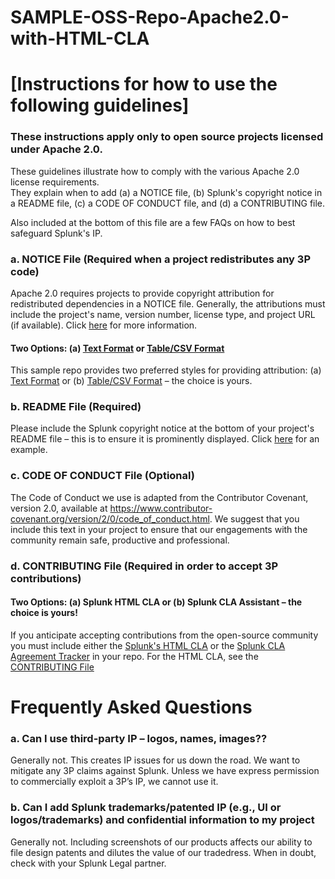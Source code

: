# SAMPLE-OSS-Repo-Apache2.0-with-HTML-CLA

# [Instructions for how to use the following guidelines]

### These instructions apply only to open source projects licensed under Apache 2.0.

These guidelines illustrate how to comply with the various Apache 2.0 license requirements.  
They explain when to add (a) a NOTICE file, 
(b) Splunk's copyright notice in a README file, (c) a CODE OF CONDUCT file, and (d) a CONTRIBUTING file.

Also included at the bottom of this file are a few FAQs on how to best safeguard Splunk's IP.

### a. NOTICE File (Required when a project redistributes any 3P code)

Apache 2.0 requires projects to provide copyright attribution for redistributed dependencies in a NOTICE file.  Generally, the attributions must include the project's name, version number, license type, and project URL (if available). Click [here](https://infra.apache.org/licensing-howto.html)
for more information.

#### Two Options:  (a) [Text Format](https://github.com/mbunda-splunk/SAMPLE-OSS-Repo-Apache2.0-with-HTML-CLA/blob/main/NOTICE_Option1) or [Table/CSV Format](https://github.com/mbunda-splunk/SAMPLE-OSS-Repo-Apache2.0-with-HTML-CLA/blob/main/NOTICE_Option2.csv)

This sample repo provides two preferred styles for providing attribution:  (a) [Text Format](https://github.com/mbunda-splunk/SAMPLE-OSS-Repo-Apache2.0-with-HTML-CLA/blob/main/NOTICE_Option1) or (b) [Table/CSV Format](https://github.com/mbunda-splunk/SAMPLE-OSS-Repo-Apache2.0-with-HTML-CLA/blob/main/NOTICE_Option2.csv) – the choice is yours.

### b. README File (Required)

Please include the Splunk copyright notice at the bottom of your project's README file – this is to ensure it is prominently displayed.  Click [here](https://github.com/mbunda-splunk/SAMPLE-OSS-Repo-Apache2.0-with-HTML-CLA/blob/main/Sample_README.md) for an example. 

### c. CODE OF CONDUCT File (Optional)

The Code of Conduct we use is adapted from the Contributor Covenant, version 2.0, available at https://www.contributor-covenant.org/version/2/0/code_of_conduct.html.  We suggest that you include this text in your project to ensure that our engagements with the community remain safe, productive and professional.

### d. CONTRIBUTING File (Required in order to accept 3P contributions)

#### Two Options: (a) Splunk HTML CLA or (b) Splunk CLA Assistant – the choice is yours!

If you anticipate accepting contributions from the open-source community you must include either the [Splunk's HTML CLA](https://www.splunk.com/en_us/form/contributions.html) or the [Splunk CLA Agreement Tracker](https://github.com/splunk/cla-agreement) in your repo.  For the HTML CLA, see the [CONTRIBUTING File](https://github.com/mbunda-splunk/SAMPLE-OSS-Repo-Apache2.0-with-HTML-CLA/blob/main/CONTRIBUTING_Sample1.md) 

# Frequently Asked Questions

### a. Can I use third-party IP – logos, names, images??
Generally not. This creates IP issues for us down the road. We want to mitigate any 3P claims against Splunk. Unless we have express permission to commercially exploit a 3P’s IP, we cannot use it.  

### b. Can I add Splunk trademarks/patented IP (e.g., UI or logos/trademarks) and confidential information to my project 
Generally not.  Including screenshots of our products affects our ability to file design patents and dilutes the value of our tradedress.  When in doubt, check with your Splunk Legal partner. 
